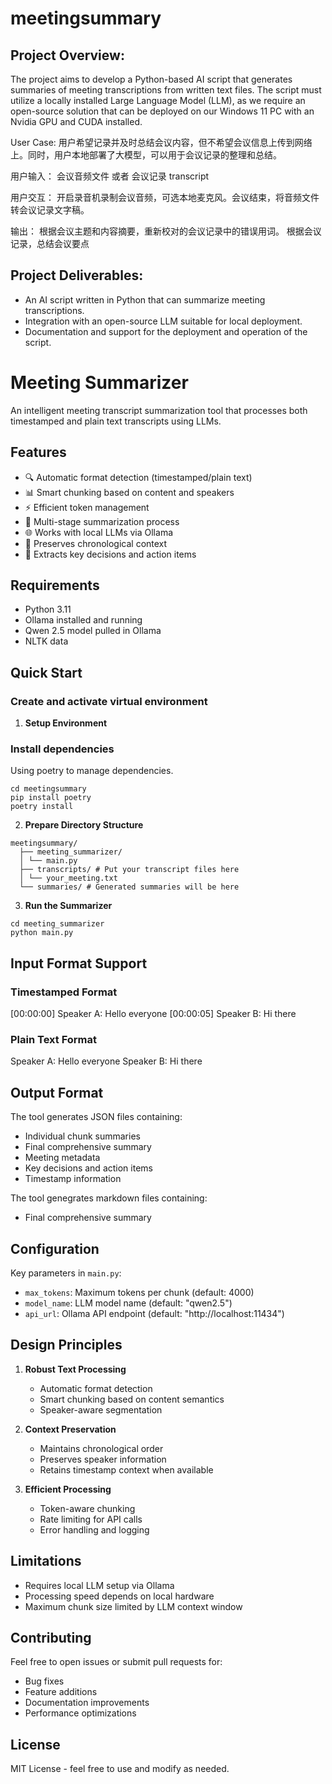 # meetingsummary

## Project Overview:
The project aims to develop a Python-based AI script that generates summaries of meeting transcriptions from written text files. The script must utilize a locally installed Large Language Model (LLM), as we require an open-source solution that can be deployed on our Windows 11 PC with an Nvidia GPU and CUDA installed.

User Case:
用户希望记录并及时总结会议内容，但不希望会议信息上传到网络上。同时，用户本地部署了大模型，可以用于会议记录的整理和总结。

用户输入：
会议音频文件 或者 会议记录 transcript

用户交互：
开启录音机录制会议音频，可选本地麦克风。会议结束，将音频文件转会议记录文字稿。

输出：
根据会议主题和内容摘要，重新校对的会议记录中的错误用词。 
根据会议记录，总结会议要点




## Project Deliverables:

-    An AI script written in Python that can summarize meeting transcriptions.
-    Integration with an open-source LLM suitable for local deployment.
-    Documentation and support for the deployment and operation of the script.

# Meeting Summarizer

An intelligent meeting transcript summarization tool that processes both timestamped and plain text transcripts using LLMs.

## Features

- 🔍 Automatic format detection (timestamped/plain text)
- 📊 Smart chunking based on content and speakers
- ⚡ Efficient token management
- 🔄 Multi-stage summarization process
- 🌐 Works with local LLMs via Ollama
- 📝 Preserves chronological context
- 🎯 Extracts key decisions and action items

## Requirements

- Python 3.11
- Ollama installed and running
- Qwen 2.5 model pulled in Ollama
- NLTK data

## Quick Start


### Create and activate virtual environment

1. **Setup Environment**
   
### Install dependencies
Using poetry to manage dependencies. 

```
cd meetingsummary
pip install poetry
poetry install 

```

2. **Prepare Directory Structure**
```
meetingsummary/ 
  ├── meeting_summarizer/ 
  │ └── main.py 
  ├── transcripts/ # Put your transcript files here 
  │ └── your_meeting.txt 
  └── summaries/ # Generated summaries will be here
```


3. **Run the Summarizer**

```
cd meeting_summarizer
python main.py
```



## Input Format Support

### Timestamped Format
[00:00:00] Speaker A: Hello everyone
[00:00:05] Speaker B: Hi there

### Plain Text Format
Speaker A: Hello everyone
Speaker B: Hi there


## Output Format

The tool generates JSON files containing:
- Individual chunk summaries
- Final comprehensive summary
- Meeting metadata
- Key decisions and action items
- Timestamp information

The tool genegrates markdown files containing:
- Final comprehensive summary
  
## Configuration

Key parameters in `main.py`:
- `max_tokens`: Maximum tokens per chunk (default: 4000)
- `model_name`: LLM model name (default: "qwen2.5")
- `api_url`: Ollama API endpoint (default: "http://localhost:11434")

## Design Principles

1. **Robust Text Processing**
   - Automatic format detection
   - Smart chunking based on content semantics
   - Speaker-aware segmentation

2. **Context Preservation**
   - Maintains chronological order
   - Preserves speaker information
   - Retains timestamp context when available

3. **Efficient Processing**
   - Token-aware chunking
   - Rate limiting for API calls
   - Error handling and logging

## Limitations

- Requires local LLM setup via Ollama
- Processing speed depends on local hardware
- Maximum chunk size limited by LLM context window

## Contributing

Feel free to open issues or submit pull requests for:
- Bug fixes
- Feature additions
- Documentation improvements
- Performance optimizations

## License

MIT License - feel free to use and modify as needed.